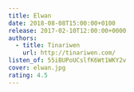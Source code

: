```yaml
---
title: Elwan
date: 2018-08-08T15:00:00+0100
release: 2017-02-10T12:00:00+0000
authors:
  - title: Tinariwen
    url: http://tinariwen.com/
listen_of: 55iBUPoUCslfK6Wt1WKY2v
cover: elwan.jpg
rating: 4.5
---
```

